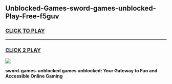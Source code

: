 
## Unblocked-Games-sword-games-unblocked-Play-Free-f5guv
<h3>
<a href="https://premium76.site?title=sword-games-unblocked&ref=20M">CLICK TO PLAY</a></h3>
<hr>

<h3>
<a href="https://premium76.site?title=sword-games-unblocked&ref=20M">CLICK 2 PLAY</a>
  
</h3>

<a href="https://premium76.site?title=sword-games-unblocked&ref=19M"><img src="https://clearcache.store/games.png"></a>


**sword-games-unblocked games unblocked: Your Gateway to Fun and Accessible Online Gaming**
